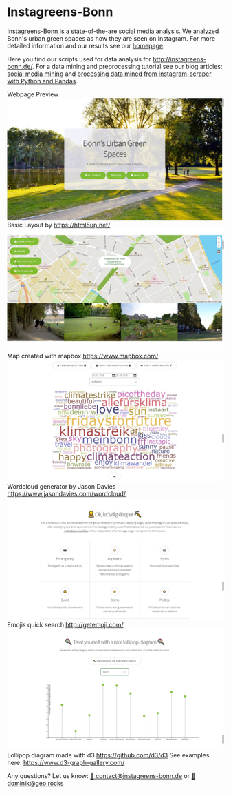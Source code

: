 # Instagreens-Bonn
Instagreens-Bonn is a state-of-the-are social media analysis. We analyzed Bonn's urban green spaces as how they are seen on Instagram. 
For more detailed information and our results see our [homepage](http://instagreens-bonn.de/).

Here you find our scripts used for data analysis for http://instagreens-bonn.de/.
For a data mining and preprocessing tutorial see our blog articles: [social media mining](https://geo.rocks/post/social-media-mining/) and [processing data mined from instagram-scraper with Python and Pandas](https://geo.rocks/post/processing-data-from-instagram-scraper/).

Webpage Preview
![](screenshots/1.jpg?raw=true)
Basic Layout by https://html5up.net/
![](screenshots/2.jpg?raw=true)
Map created with mapbox https://www.mapbox.com/
![](screenshots/3.jpg?raw=true)
Wordcloud generator by Jason Davies https://www.jasondavies.com/wordcloud/
![](screenshots/4.jpg?raw=true)
Emojis quick search http://getemoji.com/
![](screenshots/5.jpg?raw=true)
Lollipop diagram made with d3 https://github.com/d3/d3 See examples here: https://www.d3-graph-gallery.com/

Any questions? Let us know: [📧 contact@instagreens-bonn.de](contact@instagreens-bonn.de) or [📧 dominik@geo.rocks](dominik@geo.rocks)
